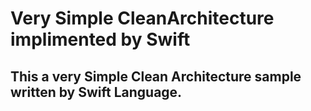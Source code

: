 # Very Simple CleanArchitecture implimented by Swift

## This a very Simple Clean Architecture sample written by Swift Language. 
